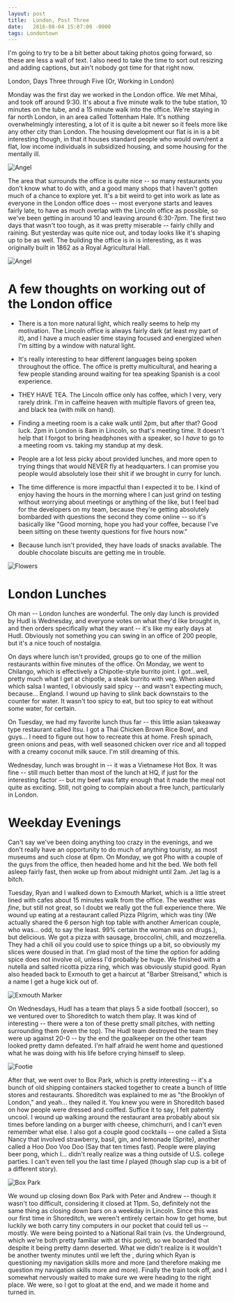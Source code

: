 ```yaml
---
layout: post
title:  London, Post Three
date:   2016-08-04 15:07:00 -0000
tags: Londontown
---
```


I'm going to try to be a bit better about taking photos going forward, so these are less a wall of text. I also need to take the time to sort out resizing and adding captions, but ain't nobody got time for that right now.

London, Days Three through Five (Or, Working in London)

Monday was the first day we worked in the London office. We met Mihai, and took off around 9:30. It's about a five minute walk to the tube station, 10 minutes on the tube, and a 15 minute walk into the office. We're staying in far north London, in an area called Tottenham Hale. It's nothing overwhelmingly interesting, a lot of it is quite a bit newer so it feels more like any other city than London. The housing development our flat is in is a bit interesting though, in that it houses standard people who would own/rent a flat, low income individuals in subsidized housing, and some housing for the mentally ill. 

![Angel](https://i.imgur.com/3c0rm4e.jpg)

The area that surrounds the office is quite nice -- so many restaurants you don't know what to do with, and a good many shops that I haven't gotten much of a chance to explore yet. It's a bit weird to get into work as late as everyone in the London office does -- most everyone starts and leaves fairly late, to have as much overlap with the Lincoln office as possible, so we've been getting in around 10 and leaving around 6:30-7pm. The first two days that wasn't too tough, as it was pretty miserable -- fairly chilly and raining. But yesterday was quite nice out, and today looks like it's shaping up to be as well. The building the office is in is interesting, as it was originally built in 1862 as a Royal Agricultural Hall.

![Angel](https://i.imgur.com/jy24ZF7.jpg)

# A few thoughts on working out of the London office #
* There is a ton more natural light, which really seems to help my motivation. The Lincoln office is always fairly dark (at least my part of it), and I have a much easier time staying focused and energized when I'm sitting by a window with natural light.

* It's really interesting to hear different languages being spoken throughout the office. The office is pretty multicultural, and hearing a few people standing around waiting for tea speaking Spanish is a cool experience.
* THEY HAVE TEA. The Lincoln office only has coffee, which I very, very rarely drink. I'm in caffeine heaven with multiple flavors of green tea, and black tea (with milk on hand).

* Finding a meeting room is a cake walk until 2pm, but after that? Good luck. 2pm in London is 8am in Lincoln, so that's meeting time. It doesn't help that I forgot to bring headphones with a speaker, so I _have_ to go to a meeting room vs. taking my standup at my desk. 

* People are a lot less picky about provided lunches, and more open to trying things that would NEVER fly at headquarters. I can promise you people would absolutely lose their shit if we brought in curry for lunch.

* The time difference is more impactful than I expected it to be. I kind of enjoy having the hours in the morning where I can just grind on testing without worrying about meetings or anything of the like, but I feel bad for the developers on my team, because they're getting absolutely bombarded with questions the second they come online -- so it's basically like "Good morning, hope you had your coffee, because I've been sitting on these twenty questions for five hours now."

* Because lunch isn't provided, they have loads of snacks available. The double chocolate biscuits are getting me in trouble. 

![Flowers](https://i.imgur.com/NDpJt1F.jpg)

# London Lunches #
Oh man -- London lunches are wonderful. The only day lunch is provided by Hudl is Wednesday, and everyone votes on what they'd like brought in, and then orders specifically what they want -- it's like my early days at Hudl. Obviously not something you can swing in an office of 200 people, but it's a nice touch of nostalgia. 

On days where lunch isn't provided, groups go to one of the million restaurants within five minutes of the office. On Monday, we went to Chilango, which is effectively a Chipotle-style burrito joint. I got...well, pretty much what I get at chipotle, a steak burrito with veg. When asked which salsa I wanted, I obviously said spicy -- and wasn't expecting much, because... England. I wound up having to slink back downstairs to the counter for water. It wasn't too spicy to eat, but too spicy to eat without some water, for certain. 

On Tuesday, we had my favorite lunch thus far -- this little asian takeaway type restaurant called Itsu. I got a Thai Chicken Brown Rice Bowl, and guys... I need to figure out how to recreate this at home. Fresh spinach, green onions and peas, with well seasoned chicken over rice and all topped with a creamy coconut milk sauce. I'm still dreaming of this. 

Wednesday, lunch was brought in -- it was a Vietnamese Hot Box. It was fine -- still much better than most of the lunch at HQ, if just for the interesting factor -- but my beef was fatty enough that it made the meal not quite as exciting. Still, not going to complain about a free lunch, particularly in London. 

# Weekday Evenings #
Can't say we've been doing anything too crazy in the evenings, and we don't really have an opportunity to do much of anything touristy, as most museums and such close at 6pm. On Monday, we got Pho with a couple of the guys from the office, then headed home and hit the bed. We both fell asleep fairly fast, then woke up from about midnight until 2am. Jet lag is a bitch. 

Tuesday, Ryan and I walked down to Exmouth Market, which is a little street lined with cafes about 15 minutes walk from the office. The weather was _fine_, but still not great, so I doubt we really got the full experience there. We wound up eating at a restaurant called Pizza Pilgrim, which was tiny (We actually shared the 6 person high top table with another American couple, who was... odd, to say the least. 99% certain the woman was on drugs.), but delicious. We got a pizza with sausage, broccolini, chili, and mozzerella. They had a chili oil you could use to spice things up a bit, so obviously my slices were doused in that. I'm glad most of the time the option for adding spice does not involve oil, unless I'd probably be huge. We finished with a nutella and salted ricotta pizza ring, which was obviously stupid good. Ryan also headed back to Exmouth to get a haircut at "Barber Streisand," which is a name I get a huge kick out of. 

![Exmouth Marker](https://i.imgur.com/VVH8lzr.jpg)

On Wednesdays, Hudl has a team that plays 5 a side football (soccer), so we ventured over to Shoreditch to watch them play. It was kind of interesting -- there were a ton of these pretty small pitches, with netting surrounding them (even the top). The Hudl team destroyed the team they were up against 20-0 -- by the end the goalkeeper on the other team looked pretty damn defeated. I'm half afraid he went home and questioned what he was doing with his life before crying himself to sleep. 

![Footie](https://i.imgur.com/3Wh8l3A.jpg)

After that, we went over to Box Park, which is pretty interesting -- it's a bunch of old shipping containers stacked together to create a bunch of little stores and restaurants. Shoreditch was explained to me as "the Brooklyn of London," and yeah... they nailed it. You knew you were in Shoreditch based on how people were dressed and coiffed. Suffice it to say, I felt patently uncool. I wound up walking around the restaurant area probably about six times before landing on a burger with cheese, chimchurri, and I can't even remember what else. I also got a couple good cocktails -- one called a Sista Nancy that involved strawberry, basil, gin, and lemonade (Sprite), another called a Hoo Doo Voo Doo (Say that ten times fast). People were playing beer pong, which I... didn't really realize was a thing outside of U.S. college parties. I can't even tell you the last time _I_ played (though slap cup is a bit of a different story).

![Box Park](https://i.imgur.com/nhqsnpf.jpg)

We wound up closing down Box Park with Peter and Andrew -- though it wasn't too difficult, considering it closed at 11pm. So, definitely not the same thing as closing down bars on a weekday in Lincoln. Since this was our first time in Shoreditch, we weren't entirely certain how to get home, but luckily we both carry tiny computers in our pocket that could tell us -- mostly. We were being pointed to a National Rail train (vs. the Underground, which we're both pretty familiar with at this point), so we boarded that despite it being pretty damn deserted. What we didn't realize is it wouldn't be another twenty minutes until we left the , during which Ryan is questioning my navigation skills more and more (and therefore making me question my navigation skills more and more). Finally the train took off, and I somewhat nervously waited to make sure we were heading to the right place. We were, so I got to gloat at the end, and we made it home and turned in.  
